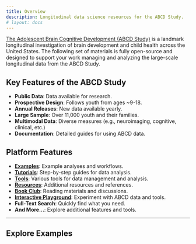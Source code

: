 ```yaml
---
title: Overview
description: Longitudinal data science resources for the ABCD Study.
# layout: docs
---
```


[The Adolescent Brain Cognitive Development (ABCD Study)](https://abcdstudy.org/) is a landmark longitudinal investigation of brain development and child health across the United States. The following set of materials is fully open-source and designed to support your work managing and analyzing the large-scale longitudinal data from the ABCD Study.

## Key Features of the ABCD Study

- **Public Data**: Data available for research.
- **Prospective Design**: Follows youth from ages ~9-18.
- **Annual Releases**: New data available yearly.
- **Large Sample**: Over 11,000 youth and their families.
- **Multimodal Data**: Diverse measures (e.g., neuroimaging, cognitive, clinical, etc.)
- **Documentation**: Detailed guides for using ABCD data.

## Platform Features

- **[Examples](#)**: Example analyses and workflows.
- **[Tutorials](#)**: Step-by-step guides for data analysis.
- **[Tools](#)**: Various tools for data management and analysis.
- **[Resources](#)**: Additional resources and references.
- **[Book Club](#)**: Reading materials and discussions.
- **[Interactive Playground](#)**: Experiment with ABCD data and tools.
- **Full-Text Search**: Quickly find what you need.
- **And More...**: Explore additional features and tools.

---

## Explore Examples

<!-- <ArticleList /> -->
